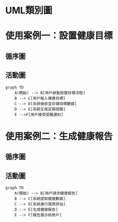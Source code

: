 # UML類別圖
# 使用案例一：設置健康目標
## 循序圖

## 活動圖
```mermaid
graph TD
    A(開始) --> B[用戶啟動設置目標流程]
    B --> C[用戶輸入健康目標]
    C --> D[系統接收並存儲目標數據]
    D --> E[系統生成定期提醒]
    E -->F[用戶接受提醒通知]
```
# 使用案例二：生成健康報告
## 循序圖
## 活動圖
```mermaid
graph TD
    A(開始) --> B[用戶請求健康報告]
    B --> C[系統提取健康數據]
    C --> D[系統進行風險評估]
    D --> E[生成健康報告]
    E --> F[報告展示給用戶]
```
